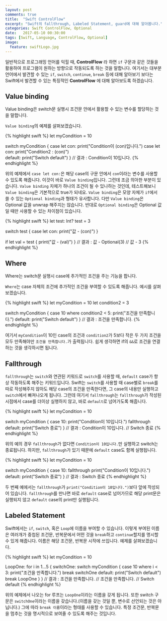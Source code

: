```yaml
---
layout: post
comments: true
title:  "Swift ControlFlow"
excerpt: "Swift의 fallthrough, Labeled Statement, guard에 대해 알아봅니다."
categories: Swift ControlFlow, Optional
date:   2017-05-10 00:30:00
tags: [Swift, Language, ControlFlow, Optional]
image:
  feature: swiftLogo.jpg
---
```



일반적으로 프로그래밍 언어를 익힐 때, **ControlFlow** 라 하면 `if` 구문과 같은 것들을 활용하여 프로그램이 원하는 방향으로 작동되도록 하는 것을 말합니다. 여기서는 대부분 언어에서 발견할 수 있는 `if`, `switch`, `continue`, `break` 등에 대해 알아보기 보다는 Swift에서 발견할 수 있는 특징적인 **ControlFlow** 에 대해 알아보도록 하겠습니다.

## Value binding

<div class="message">
  Value binding은 switch문 실행시 조건문 안에서 활용할 수 있는 변수를 할당하는 것을 말합니다.
</div>

`Value binding`의 예제를 살펴보겠습니다.

{% highlight swift %}
let myCondition = 10

switch myCondition {
case let con:
    print("Condition이 \(con)입니다.")
case let con:
    print("Condition2 : \(con)")    
default:
  print("Switch default")
}
// 결과 : Condition이 10입니다.
{% endhighlight %}

위의 예제에서 `case let con:`은 해당 case의 구문 안에서 `con`이라는 변수를 사용할 수 있도록 해줍니다. 이것이 바로 `Value binding`입니다. 그런데 조금 의아한 부분이 있습니다. `Value binding` 자체가 하나의 조건이 될 수 있나하는 것인데, 테스트해보니 `Value binding`은 기본적으로 true가 되네요. `Value binding`은 모양 자체가 `if`에서 쓸 수 있는 `Optional binding`과 형태가 유사합니다. 다만 `Value binding`은 Optional 값을 unwrap 해주지는 않습니다. 반대로 `Optional binding`은 Optional 값일 때만 사용할 수 있는 차이점이 있습니다.

{% highlight swift %}
let test: Int?
test = 3

switch test {
case let con:
    print("값 - \(con)")
}

if let val = test {
    print("값 - \(val)")
}
// 결과 : 값 - Optional(3)
//       값 - 3
{% endhighlight %}

## Where

<div class="message">
  Where는 switch문 실행시 case에 추가적인 조건을 주는 기능을 합니다.
</div>

`Where`는 case 자체의 조건에 추가적인 조건을 부여할 수 있도록 해줍니다. 예시를 살펴보겠습니다.

{% highlight swift %}
let myCondition = 10
let condition2 = 3

switch myCondition {
case 10 where condition2 < 5:
    print("조건을 만족합니다.")
default:
    print("Switch default")
}
// 결과 : 조건을 만족합니다.
{% endhighlight %}

여기서 `myCondition`이 10인 case의 조건과 `condition2`가 5보다 작은 두 가지 조건을 모두 만족해야만 `조건을 만족합니다.`가 출력됩니다. 쉽게 생각하면 if의 `&&`로 조건을 연결하는 것을 생각하시면 됩니다.

## Fallthrough

`fallthrough`는 `switch`와 연관된 키워드로 `switch`를 사용할 때, `default` case가 항상 작동하도록 해주는 키워드입니다. Swift는 `switch`를 사용할 때 case별로 `break`를 따로 작성해주지 않아도 해당 case의 조건을 만족한다면, 그 case의 내용만 실행하고 `switch`에서 빠져나오게 됩니다. 그런데 여기서 `fallthrough`는 `fallthrough`가 작성된 시점에서 case를 더이상 실행하지 않고, 바로 `default`로 넘어가도록 해줍니다.

{% highlight swift %}
let myCondition = 10

switch myCondition {
case 10:
    print("Condition이 10입니다.")
    fallthrough
default:
    print("Switch 종료")
}
// 결과 : Condition이 10입니다.
//       Switch 종료
{% endhighlight %}

위의 예의 경우 `fallthrough`가 없다면 `Condition이 10입니다.`만 실행하고 switch는 종료됩니다. 하지만, `fallthrough`가 있기 때문에 `default` case도 함께 실행됩니다.

{% highlight swift %}
let myCondition = 10

switch myCondition {
case 10:
    fallthrough
    print("Condition이 10입니다.")
default:
    print("Switch 종료")
}
// 결과 : Switch 종료
{% endhighlight %}

두 번째 예에서는 `fallthrough`가 `print("Condition이 10입니다.")`보다 앞에 작성되어 있습니다. `fallthrough`를 만나면 바로 `default` case로 넘어가므로 해당 print문은 실행되지 않고 `default` case의 print만 실행됩니다.

## Labeled Statement

Swift에서는 `if`, `switch`, 혹은 `Loop`에 이름을 부여할 수 있습니다. 이렇게 부여된 이름은 여러개가 중첩된 조건문, 반복문에서 어떤 것을 `break`하고 `continue`할지를 명시할 수 있게 해줍니다. 이름은 해당 조건문, 반복문 시작에 쓰입니다. 예제를 살펴보겠습니다.

{% highlight swift %}
let myCondition = 10

LoopOne: for i in 1...5 {
    switchOne: switch myCondition {
    case 10 where i < 3:
        print("조건을 만족합니다.")
        break switchOne
    default:
        print("Switch default")
        break LoopOne
    }
}
// 결과 : 조건을 만족합니다.
//       조건을 만족합니다.
//       Switch default
{% endhighlight %}

위의 예제에서 나오는 for 루프는 `LoopOne`이라는 이름을 갖게 됩니다. 또한 switch 구문은 `switchOne`이라는 이름을 갖습니다.(이름을 갖는 것일 뿐, 변수로 선언되는 것은 아닙니다.) 그에 따라 `break 이름`이라는 형태를 사용할 수 있습니다. 특정 조건문, 반복문을 멈추는 것을 명시적으로 보여줄 수 있도록 해주는 것입니다.
